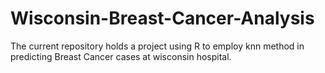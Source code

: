 # Wisconsin-Breast-Cancer-Analysis
The current repository holds a project using R to employ knn method in predicting Breast Cancer cases at wisconsin hospital.
